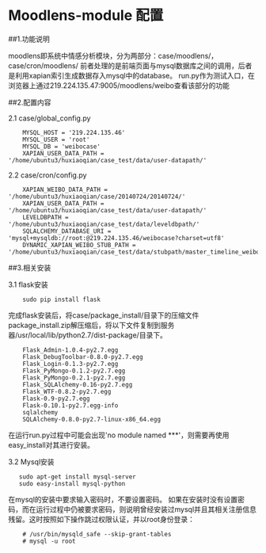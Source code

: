 # Moodlens-module 配置

##1.功能说明

moodlens即系统中情感分析模块，分为两部分：case/moodlens/，case/cron/moodlens/
前者处理的是前端页面与mysql数据库之间的调用，后者是利用xapian索引生成数据存入mysql中的database。
run.py作为测试入口，在浏览器上通过219.224.135.47:9005/moodlens/weibo查看该部分的功能


##2.配置内容

2.1 case/global_config.py

```
    MYSQL_HOST = '219.224.135.46'
    MYSQL_USER = 'root'
    MYSQL_DB = 'weibocase'
    XAPIAN_USER_DATA_PATH = '/home/ubuntu3/huxiaoqian/case_test/data/user-datapath/'
```


2.2 case/cron/config.py

```
    XAPIAN_WEIBO_DATA_PATH = '/home/ubuntu3/huxiaoqian/case/20140724/20140724/'
    XAPIAN_USER_DATA_PATH = '/home/ubuntu3/huxiaoqian/case_test/data/user-datapath/'
    LEVELDBPATH = '/home/ubuntu3/huxiaoqian/case_test/data/leveldbpath/'
    SQLALCHEMY_DATABASE_URI = 'mysql+mysqldb://root:@219.224.135.46/weibocase?charset=utf8'
    DYNAMIC_XAPIAN_WEIBO_STUB_PATH = '/home/ubuntu3/huxiaoqian/case_test/data/stubpath/master_timeline_weibo_'
```


##3.相关安装

3.1 flask安装

```
    sudo pip install flask
```
完成flask安装后，将case/package_install/目录下的压缩文件package_install.zip解压缩后，将以下文件复制到服务器/usr/local/lib/python2.7/dist-package/目录下。
```
    Flask_Admin-1.0.4-py2.7.egg
    Flask_DebugToolbar-0.8.0-py2.7.egg
    Flask_Login-0.1.3-py2.7.egg
    Flask_PyMongo-0.1.2-py2.7.egg
    Flask_PyMongo-0.2.1-py2.7.egg
    Flask_SQLAlchemy-0.16-py2.7.egg
    Flask_WTF-0.8.2-py2.7.egg
    Flask-0.9-py2.7.egg
    Flask-0.10.1-py2.7.egg-info
    sqlalchemy
    SQLAlchemy-0.8.0-py2.7-linux-x86_64.egg
```
在运行run.py过程中可能会出现'no module named ***'，则需要再使用easy_install对其进行安装。


3.2 Mysql安装

```
   sudo apt-get install mysql-server
   sudo easy-install mysql-python
```
在mysql的安装中要求输入密码时，不要设置密码。
如果在安装时没有设置密码，而在运行过程中仍被要求密码，则说明曾经安装过mysql并且其相关注册信息残留。这时按照如下操作跳过权限认证，并以root身份登录：
```
    # /usr/bin/mysqld_safe --skip-grant-tables
    # mysql -u root
```
